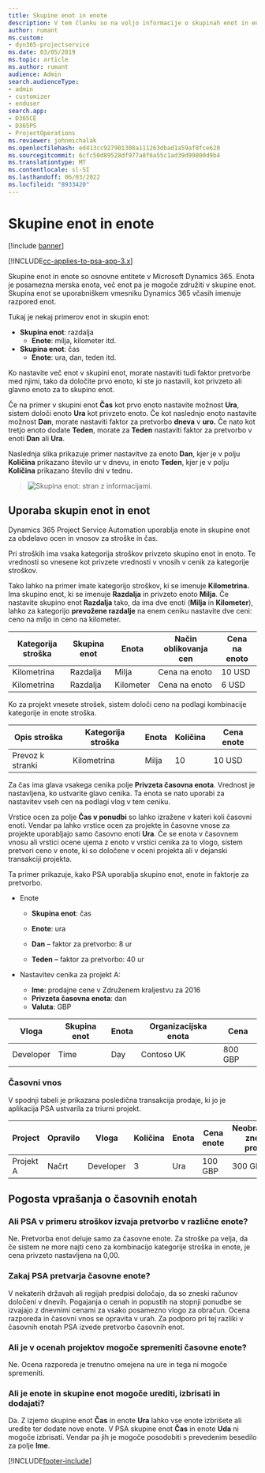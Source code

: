 ```yaml
---
title: Skupine enot in enote
description: V tem članku so na voljo informacije o skupinah enot in enotah.
author: rumant
ms.custom:
- dyn365-projectservice
ms.date: 03/05/2019
ms.topic: article
ms.author: rumant
audience: Admin
search.audienceType:
- admin
- customizer
- enduser
search.app:
- D365CE
- D365PS
- ProjectOperations
ms.reviewer: johnmichalak
ms.openlocfilehash: ed413cc927901308a111263dbad1a59af8fce620
ms.sourcegitcommit: 6cfc50d89528df977a8f6a55c1ad39d99800d9b4
ms.translationtype: MT
ms.contentlocale: sl-SI
ms.lasthandoff: 06/03/2022
ms.locfileid: "8933420"
---
```

# <a name="unit-groups-and-units"></a>Skupine enot in enote

[!include [banner](../includes/psa-now-project-operations.md)]

[!INCLUDE[cc-applies-to-psa-app-3.x](../includes/cc-applies-to-psa-app-3x.md)]

Skupine enot in enote so osnovne entitete v Microsoft Dynamics 365. Enota je posamezna merska enota, več enot pa je mogoče združiti v skupine enot. Skupina enot se uporabniškem vmesniku Dynamics 365 včasih imenuje razpored enot. 

Tukaj je nekaj primerov enot in skupin enot:
 
- **Skupina enot**: razdalja 
    - **Enote**: milja, kilometer itd.
- **Skupina enot**: čas
    - **Enote**: ura, dan, teden itd. 

Ko nastavite več enot v skupini enot, morate nastaviti tudi faktor pretvorbe med njimi, tako da določite prvo enoto, ki ste jo nastavili, kot privzeto ali glavno enoto za to skupino enot. 

Če na primer v skupini enot **Čas** kot prvo enoto nastavite možnost **Ura**, sistem določi enoto **Ura** kot privzeto enoto. Če kot naslednjo enoto nastavite možnost **Dan**, morate nastaviti faktor za pretvorbo **dneva** v **uro.** Če nato kot tretjo enoto dodate **Teden**, morate za **Teden** nastaviti faktor za pretvorbo v enoti **Dan** ali **Ura**. 

Naslednja slika prikazuje primer nastavitve za enoto **Dan**, kjer je v polju **Količina** prikazano število ur v dnevu, in enoto **Teden**, kjer je v polju **Količina** prikazano število dni v tednu.

> ![Skupina enot: stran z informacijami.](media/advanced-2.png)

## <a name="using-units-and-unit-groups"></a>Uporaba skupin enot in enot

Dynamics 365 Project Service Automation uporablja enote in skupine enot za obdelavo ocen in vnosov za stroške in čas. 

Pri stroških ima vsaka kategorija stroškov privzeto skupino enot in enoto. Te vrednosti so vnesene kot privzete vrednosti v vnosih v cenik za kategorije stroškov. 

Tako lahko na primer imate kategorijo stroškov, ki se imenuje **Kilometrina.** Ima skupino enot, ki se imenuje **Razdalja** in privzeto enoto **Milja**. Če nastavite skupino enot **Razdalja** tako, da ima dve enoti (**Milja** in **Kilometer**), lahko za kategorijo **prevožene razdalje** na enem ceniku nastavite dve ceni: ceno na miljo in ceno na kilometer.

| Kategorija stroška  | Skupina enot  | Enota      | Način oblikovanja cen  | Cena na enoto  |
|-------------------|---------------|-----------|-------------------|-------------------|
| Kilometrina           | Razdalja      | Milja      | Cena na enoto    | 10 USD            |
| Kilometrina           | Razdalja      | Kilometer | Cena na enoto    |  6 USD            |

Ko za projekt vnesete strošek, sistem določi ceno na podlagi kombinacije kategorije in enote stroška. 

| Opis stroška        | Kategorija stroška  | Enota  | Količina  | Cena enote   |
|----------------------------|---------------------|-------|-----------|----------------|
| Prevoz k stranki | Kilometrina             | Milja  | 10        | 10 USD         |

Za čas ima glava vsakega cenika polje **Privzeta časovna enota**. Vrednost je nastavljena, ko ustvarite glavo cenika. Ta enota se nato uporabi za nastavitev vseh cen na podlagi vlog v tem ceniku.

Vrstice ocen za polje **Čas v ponudbi** so lahko izražene v kateri koli časovni enoti. Vendar pa lahko vrstice ocen za projekte in časovne vnose za projekte uporabljajo samo časovno enoti **Ura**. Če se enota v časovnem vnosu ali vrstici ocene ujema z enoto v vrstici cenika za to vlogo, sistem pretvori ceno v enote, ki so določene v oceni projekta ali v dejanski transakciji projekta.

Ta primer prikazuje, kako PSA uporablja skupino enot, enote in faktorje za pretvorbo.
- Enote

   - **Skupina enot**: čas 
   - **Enote**: ura 
    
    - **Dan** – faktor za pretvorbo: 8 ur       
    - **Teden** – faktor za pretvorbo: 40 ur  
        
- Nastavitev cenika za projekt A:

    - **Ime**: prodajne cene v Združenem kraljestvu za 2016 
    - **Privzeta časovna enota**: dan 
    - **Valuta**: GBP

| Vloga      | Skupina enot | Enota | Organizacijska enota | Cena   |
|-----------|------------|------|---------------------|---------|
| Developer | Time       | Day  | Contoso UK          | 800 GBP |

### <a name="time-entry"></a>Časovni vnos

V spodnji tabeli je prikazana posledična transakcija prodaje, ki jo je aplikacija PSA ustvarila za triurni projekt.


| Project   | Opravilo    | Vloga      | Količina | Enota  | Cena enote | Neobračunani znesek prodaje |
|-----------|---------|-----------|----------|-------|------------|-----------------------|
| Projekt A | Načrt  | Developer | 3        | Ura  | 100 GBP    | 300 GBP               |

## <a name="time-unit-faq"></a>Pogosta vprašanja o časovnih enotah

### <a name="does-psa-convert-to-different-units-in-the-case-of-expenses"></a>Ali PSA v primeru stroškov izvaja pretvorbo v različne enote?
Ne. Pretvorba enot deluje samo za časovne enote. Za stroške pa velja, da če sistem ne more najti ceno za kombinacijo kategorije stroška in enote, je cena privzeto nastavljena na 0,00.

### <a name="why-does-psa-convert-time-units"></a>Zakaj PSA pretvarja časovne enote?
V nekaterih državah ali regijah predpisi določajo, da so zneski računov določeni v dnevih. Pogajanja o cenah in popustih na stopnji ponudbe se izvajajo z dnevnimi cenami za vsako posamezno vlogo za obračun. Ocena razporeda in časovni vnos se opravita v urah. Za podporo pri tej razliki v časovnih enotah PSA izvede pretvorbo časovnih enot.

### <a name="can-time-units-be-changed-on-project-estimates"></a>Ali je v ocenah projektov mogoče spremeniti časovne enote?
Ne. Ocena razporeda je trenutno omejena na ure in tega ni mogoče spremeniti.

### <a name="can-units-and-unit-groups-be-edited-deleted-and-added"></a>Ali je enote in skupine enot mogoče urediti, izbrisati in dodajati?
Da. Z izjemo skupine enot **Čas** in enote **Ura** lahko vse enote izbrišete ali uredite ter dodate nove enote. V PSA skupine enot **Čas** in enote **Uda** ni mogoče izbrisati. Vendar pa jih je mogoče posodobiti s prevedenim besedilo za polje **Ime**.


[!INCLUDE[footer-include](../includes/footer-banner.md)]
